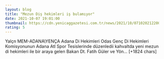 ```yaml
--- 
layout: blog
title: ﻿"Mezun Diş hekimleri iş bulamıyor"
date: 2021-10-07 19:01:00
thumbnail: https://cdn.yenicaggazetesi.com.tr/news/2021/10/071020212200204915115.jpeg
rating: 5
---
```

Yalçn MEM-ADANA\YENÇA
Adana Di Hekimleri Odas Genç Di Hekimleri Komisyonunun Adana Atl Spor Tesislerinde düzenledii kahvaltda yeni mezun di hekimleri ile bir araya gelen Bakan Dt. Fatih Güler ve Yön… [+1824 chars]